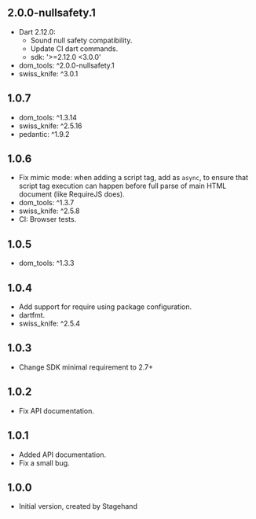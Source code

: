 ## 2.0.0-nullsafety.1

- Dart 2.12.0:
    - Sound null safety compatibility.
    - Update CI dart commands.
    - sdk: '>=2.12.0 <3.0.0'
- dom_tools: ^2.0.0-nullsafety.1
- swiss_knife: ^3.0.1

## 1.0.7

- dom_tools: ^1.3.14
- swiss_knife: ^2.5.16
- pedantic: ^1.9.2

## 1.0.6

- Fix mimic mode: when adding a script tag, add as `async`,
to ensure that script tag execution can happen before full
parse of main HTML document (like RequireJS does).
- dom_tools: ^1.3.7
- swiss_knife: ^2.5.8
- CI: Browser tests.

## 1.0.5

- dom_tools: ^1.3.3

## 1.0.4

- Add support for require using package configuration.
- dartfmt.
- swiss_knife: ^2.5.4

## 1.0.3

- Change SDK minimal requirement to 2.7+

## 1.0.2

- Fix API documentation.

## 1.0.1

- Added API documentation.
- Fix a small bug.

## 1.0.0

- Initial version, created by Stagehand
